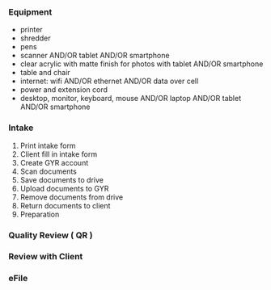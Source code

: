 ### Equipment
- printer
- shredder
- pens
- scanner AND/OR tablet AND/OR smartphone
- clear acrylic with matte finish for photos with tablet AND/OR smartphone
- table and chair
- internet: wifi AND/OR ethernet AND/OR data over cell
- power and extension cord
- desktop, monitor, keyboard, mouse AND/OR laptop AND/OR tablet AND/OR smartphone

### Intake
1.  Print intake form
1.  Client fill in intake form
1.  Create GYR account
1.  Scan documents
1.  Save documents to drive
1.  Upload documents to GYR
1.  Remove documents from drive
1.  Return documents to client
1.  Preparation

### Quality Review ( QR )

### Review with Client

### eFile
